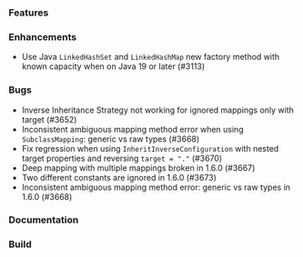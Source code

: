 ### Features

### Enhancements

* Use Java `LinkedHashSet` and `LinkedHashMap` new factory method with known capacity when on Java 19 or later (#3113)

### Bugs

* Inverse Inheritance Strategy not working for ignored mappings only with target (#3652)
* Inconsistent ambiguous mapping method error when using `SubclassMapping`: generic vs raw types (#3668)
* Fix regression when using `InheritInverseConfiguration` with nested target properties and reversing `target = "."` (#3670)
* Deep mapping with multiple mappings broken in 1.6.0 (#3667)
* Two different constants are ignored in 1.6.0 (#3673)
* Inconsistent ambiguous mapping method error: generic vs raw types in 1.6.0 (#3668)

### Documentation

### Build

